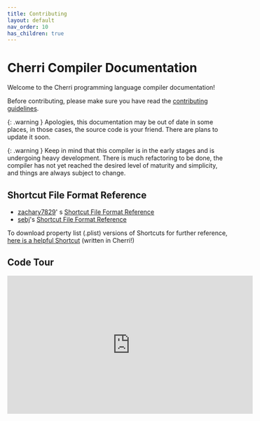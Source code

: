 ```yaml
---
title: Contributing
layout: default
nav_order: 10
has_children: true
---
```


# Cherri Compiler Documentation

Welcome to the Cherri programming language compiler documentation!

Before contributing, please make sure you have read the [contributing guidelines](https://github.com/electrikmilk/cherri/blob/main/CONTRIBUTING.md).

{: .warning }
Apologies, this documentation may be out of date in some places, in those cases, the source code is your friend. There are plans to update it soon.

{: .warning }
Keep in mind that this compiler is in the early stages and is undergoing heavy development. There is much refactoring to be done, the compiler has not yet reached the desired level of maturity and simplicity, and things are always subject to change.

## Shortcut File Format Reference

- [zachary7829](https://github.com/zachary7829)'
  s [Shortcut File Format Reference](https://zachary7829.github.io/blog/shortcuts/fileformat)
- [sebj](https://github.com/sebj)'s [Shortcut File Format Reference](https://github.com/sebj/iOS-Shortcuts-Reference)

To download property list (.plist) versions of Shortcuts for further reference, [here is a helpful Shortcut](https://routinehub.co/shortcut/13252/) (written in Cherri!)

## Code Tour

<iframe width="560" height="315" src="https://www.youtube-nocookie.com/embed/gU8TsI96uww" title="YouTube video player" frameborder="0" allow="accelerometer; autoplay; clipboard-write; encrypted-media; gyroscope; picture-in-picture" allowfullscreen></iframe>
